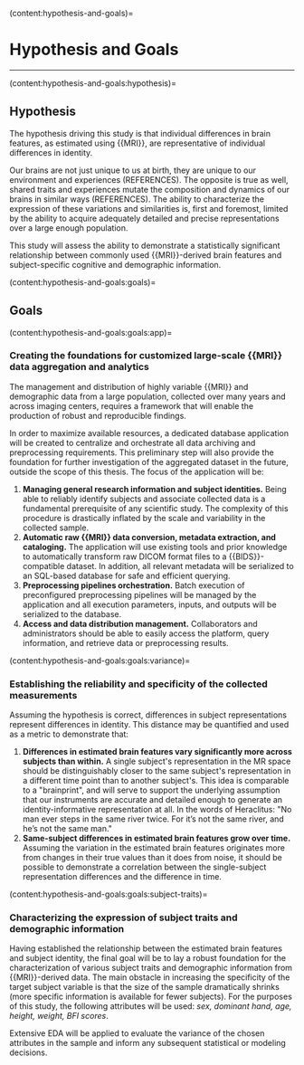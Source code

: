 (content:hypothesis-and-goals)=
# Hypothesis and Goals

<hr>

(content:hypothesis-and-goals:hypothesis)=
## Hypothesis

The hypothesis driving this study is that individual differences in brain features, as estimated using {{MRI}}, are representative of individual differences in identity.

Our brains are not just unique to us at birth, they are unique to our environment and experiences (REFERENCES). The opposite is true as well, shared traits and experiences mutate the composition and dynamics of our brains in similar ways (REFERENCES). The ability to characterize the expression of these variations and similarities is, first and foremost, limited by the ability to acquire adequately detailed and precise representations over a large enough population.

This study will assess the ability to demonstrate a statistically significant relationship between commonly used {{MRI}}-derived brain features and subject-specific cognitive and demographic information.

(content:hypothesis-and-goals:goals)=
## Goals

(content:hypothesis-and-goals:goals:app)=
### Creating the foundations for customized large-scale {{MRI}} data aggregation and analytics

The management and distribution of highly variable {{MRI}} and demographic data from a large population, collected over many years and across imaging centers, requires a framework that will enable the production of robust and reproducible findings.

In order to maximize available resources, a dedicated database application will be created to centralize and orchestrate all data archiving and preprocessing requirements. This preliminary step will also provide the foundation for further investigation of the aggregated dataset in the future, outside the scope of this thesis. The focus of the application will be:

1. **Managing general research information and subject identities.** Being able to reliably identify subjects and associate collected data is a fundamental prerequisite of any scientific study. The complexity of this procedure is drastically inflated by the scale and variability in the collected sample.
2. **Automatic raw {{MRI}} data conversion, metadata extraction, and cataloging.** The application will use existing tools and prior knowledge to automatically transform raw DICOM format files to a {{BIDS}}-compatible dataset. In addition, all relevant metadata will be serialized to an SQL-based database for safe and efficient querying.
3. **Preprocessing pipelines orchestration.** Batch execution of preconfigured preprocessing pipelines will be managed by the application and all execution parameters, inputs, and outputs will be serialized to the database.
4. **Access and data distribution management.** Collaborators and administrators should be able to easily access the platform, query information, and retrieve data or preprocessing results.

(content:hypothesis-and-goals:goals:variance)=
### Establishing the reliability and specificity of the collected measurements

Assuming the hypothesis is correct, differences in subject representations represent differences in identity. This distance may be quantified and used as a metric to demonstrate that:

  1. **Differences in estimated brain features vary significantly more across subjects than within.** A single subject's representation in the MR space should be distinguishably closer to the same subject's representation in a different time point than to another subject's. This idea is comparable to a "brainprint", and will serve to support the underlying assumption that our instruments are accurate and detailed enough to generate an identity-informative representation at all. In the words of Heraclitus: "No man ever steps in the same river twice. For it’s not the same river, and he’s not the same man."
  2. **Same-subject differences in estimated brain features grow over time.** Assuming the variation in the estimated brain features originates more from changes in their true values than it does from noise, it should be possible to demonstrate a correlation between the single-subject representation differences and the difference in time.

(content:hypothesis-and-goals:goals:subject-traits)=
### Characterizing the expression of subject traits and demographic information

Having established the relationship between the estimated brain features and subject identity, the final goal will be to lay a robust foundation for the characterization of various subject traits and demographic information from {{MRI}}-derived data. The main obstacle in increasing the specificity of the target subject variable is that the size of the sample dramatically shrinks (more specific information is available for fewer subjects). For the purposes of this study, the following attributes will be used: *sex, dominant hand, age, height, weight, BFI scores*.

Extensive EDA will be applied to evaluate the variance of the chosen attributes in the sample and inform any subsequent statistical or modeling decisions.
